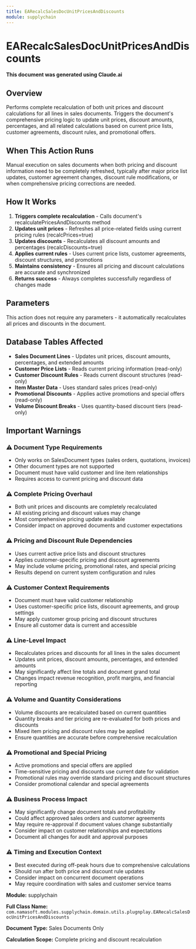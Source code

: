 ```yaml
---
title: EARecalcSalesDocUnitPricesAndDiscounts
module: supplychain
---
```



<div class='entity-flows'>

# EARecalcSalesDocUnitPricesAndDiscounts

**This document was generated using Claude.ai**

## Overview

Performs complete recalculation of both unit prices and discount calculations for all lines in sales documents. Triggers the document's comprehensive pricing logic to update unit prices, discount amounts, percentages, and all related calculations based on current price lists, customer agreements, discount rules, and promotional offers.

## When This Action Runs

Manual execution on sales documents when both pricing and discount information need to be completely refreshed, typically after major price list updates, customer agreement changes, discount rule modifications, or when comprehensive pricing corrections are needed.

## How It Works

1. **Triggers complete recalculation** - Calls document's recalculatePricesAndDiscounts method
2. **Updates unit prices** - Refreshes all price-related fields using current pricing rules (recalcPrices=true)
3. **Updates discounts** - Recalculates all discount amounts and percentages (recalcDiscounts=true)
4. **Applies current rules** - Uses current price lists, customer agreements, discount structures, and promotions
5. **Maintains consistency** - Ensures all pricing and discount calculations are accurate and synchronized
6. **Returns success** - Always completes successfully regardless of changes made

## Parameters

This action does not require any parameters - it automatically recalculates all prices and discounts in the document.

## Database Tables Affected

- **Sales Document Lines** - Updates unit prices, discount amounts, percentages, and extended amounts
- **Customer Price Lists** - Reads current pricing information (read-only)
- **Customer Discount Rules** - Reads current discount structures (read-only)
- **Item Master Data** - Uses standard sales prices (read-only)
- **Promotional Discounts** - Applies active promotions and special offers (read-only)
- **Volume Discount Breaks** - Uses quantity-based discount tiers (read-only)

## Important Warnings

### ⚠️ Document Type Requirements
- Only works on SalesDocument types (sales orders, quotations, invoices)
- Other document types are not supported
- Document must have valid customer and line item relationships
- Requires access to current pricing and discount data

### ⚠️ Complete Pricing Overhaul
- Both unit prices and discounts are completely recalculated
- All existing pricing and discount values may change
- Most comprehensive pricing update available
- Consider impact on approved documents and customer expectations

### ⚠️ Pricing and Discount Rule Dependencies
- Uses current active price lists and discount structures
- Applies customer-specific pricing and discount agreements
- May include volume pricing, promotional rates, and special pricing
- Results depend on current system configuration and rules

### ⚠️ Customer Context Requirements
- Document must have valid customer relationship
- Uses customer-specific price lists, discount agreements, and group settings
- May apply customer group pricing and discount structures
- Ensure all customer data is current and accessible

### ⚠️ Line-Level Impact
- Recalculates prices and discounts for all lines in the sales document
- Updates unit prices, discount amounts, percentages, and extended amounts
- May significantly affect line totals and document grand total
- Changes impact revenue recognition, profit margins, and financial reporting

### ⚠️ Volume and Quantity Considerations
- Volume discounts are recalculated based on current quantities
- Quantity breaks and tier pricing are re-evaluated for both prices and discounts
- Mixed item pricing and discount rules may be applied
- Ensure quantities are accurate before comprehensive recalculation

### ⚠️ Promotional and Special Pricing
- Active promotions and special offers are applied
- Time-sensitive pricing and discounts use current date for validation
- Promotional rules may override standard pricing and discount structures
- Consider promotional calendar and special agreements

### ⚠️ Business Process Impact
- May significantly change document totals and profitability
- Could affect approved sales orders and customer agreements
- May require re-approval if document values change substantially
- Consider impact on customer relationships and expectations
- Document all changes for audit and approval purposes

### ⚠️ Timing and Execution Context
- Best executed during off-peak hours due to comprehensive calculations
- Should run after both price and discount rule updates
- Consider impact on concurrent document operations
- May require coordination with sales and customer service teams

**Module:** supplychain

**Full Class Name:** `com.namasoft.modules.supplychain.domain.utils.plugnplay.EARecalcSalesDocUnitPricesAndDiscounts`

**Document Type:** Sales Documents Only

**Calculation Scope:** Complete pricing and discount recalculation


</div>


